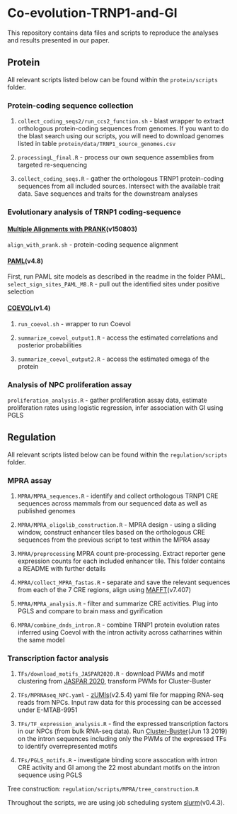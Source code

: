 # Co-evolution-TRNP1-and-GI
This repository contains data files and scripts to reproduce the analyses and results presented in our paper.

## Protein

All relevant scripts listed below can be found within the `protein/scripts` folder.

### Protein-coding sequence collection 

1) `collect_coding_seqs2/run_ccs2_function.sh` - blast wrapper to extract orthologous protein-coding sequences from genomes. If you want to do the blast search using our scripts, you will need to download genomes listed in table `protein/data/TRNP1_source_genomes.csv`

2) `processingL_final.R` - process our own sequence assemblies from targeted re-sequencing

3) `collect_coding_seqs.R` - gather the orthologous TRNP1 protein-coding sequences from all included sources. Intersect with the available trait data. Save sequences and traits for the downstream analyses


### Evolutionary analysis of TRNP1 coding-sequence

#### [Multiple Alignments with PRANK](http://wasabiapp.org/software/prank/)(v150803)
`align_with_prank.sh` -  protein-coding sequence alignment

#### [PAML](http://abacus.gene.ucl.ac.uk/software/paml.html)(v4.8)
First, run PAML site models as described in the readme in the folder PAML.
`select_sign_sites_PAML_M8.R` - pull out the identified sites under positive selection

#### [COEVOL](https://github.com/bayesiancook/coevol)(v1.4)

1) `run_coevol.sh` - wrapper to run Coevol

2) `summarize_coevol_output1.R` - access the estimated correlations and posterior probabilities

3) `summarize_coevol_output2.R` - access the estimated omega of the protein

### Analysis of NPC proliferation assay
`proliferation_analysis.R` - gather proliferation assay data, estimate proliferation rates using logistic regression, infer association with GI using PGLS


## Regulation

All relevant scripts listed below can be found within the `regulation/scripts` folder.


### MPRA assay 

1) `MPRA/MPRA_sequences.R` - identify and collect orthologous TRNP1 CRE sequences across mammals from our sequenced data as well as published genomes

2) `MPRA/MPRA_oligolib_construction.R` - MPRA design -  using a sliding window, construct enhancer tiles based on the orthologous CRE sequences from the previous script to test within the MPRA assay

3) `MPRA/preprocessing`  MPRA count pre-processing. Extract reporter gene expression counts for each included enhancer tile. This folder contains a README with further details 

4) `MPRA/collect_MPRA_fastas.R` - separate and save the relevant sequences from each of the 7 CRE regions, align using [MAFFT](https://mafft.cbrc.jp/alignment/software/)(v7.407)

5) `MPRA/MPRA_analysis.R` - filter and summarize CRE activities. Plug into PGLS and compare to brain mass and gyrification

6) `MPRA/combine_dnds_intron.R` - combine TRNP1 protein evolution rates inferred using Coevol with the intron activity across catharrines within the same model

### Transcription factor analysis

1) `TFs/download_motifs_JASPAR2020.R` - download PWMs and motif clustering from [JASPAR 2020](http://jaspar.genereg.net/downloads/), transform PWMs for Cluster-Buster

2) `TFs/MPRNAseq_NPC.yaml` - [zUMIs](https://github.com/sdparekh/zUMIs)(v2.5.4) yaml file for mapping RNA-seq reads from NPCs. Input raw data for this processing can be accessed under E-MTAB-9951

3) `TFs/TF_expression_analysis.R` - find the expressed transcription factors in our NPCs (from bulk RNA-seq data). Run [Cluster-Buster](http://cagt.bu.edu/page/ClusterBuster_download)(Jun 13 2019) on the intron sequences including only the PWMs of the expressed TFs to identify overrepresented motifs

4) `TFs/PGLS_motifs.R` - investigate binding score assocation with intron CRE activity and GI among the 22 most abundant motifs on the intron sequence using PGLS


Tree construction: `regulation/scripts/MPRA/tree_construction.R`

Throughout the scripts, we are using job scheduling system [slurm](https://github.com/mattthias/slurm)(v0.4.3).
